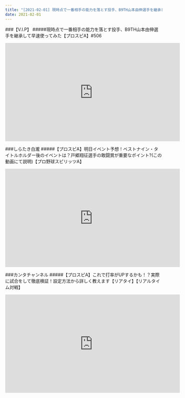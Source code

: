 ```yaml
---
title: "[2021-02-01] 現時点で一番相手の能力を落とす投手、B9TH山本由伸選手を継承して早速使ってみた【プロスピA】#506 他"
date: 2021-02-01
---
```

###【V.I.P】
#####現時点で一番相手の能力を落とす投手、B9TH山本由伸選手を継承して早速使ってみた【プロスピA】#506
<iframe width="560" height="315" src="https://www.youtube.com/embed/e4PCeRdyJeE" frameborder="0" allow="accelerometer; autoplay; clipboard-write; encrypted-media; gyroscope; picture-in-picture" allowfullscreen></iframe>

###しらたき白瀧
#####【プロスピA】明日イベント予想！ベストナイン・タイトルホルダー後のイベントは？戸郷翔征選手の敢闘賞が重要なポイント?(この動画にて説明)【プロ野球スピリッツA】
<iframe width="560" height="315" src="https://www.youtube.com/embed/zhjKuf0ToUE" frameborder="0" allow="accelerometer; autoplay; clipboard-write; encrypted-media; gyroscope; picture-in-picture" allowfullscreen></iframe>

###カンタチャンネル
#####【プロスピA】これで打率がUPするかも！？実際に試合をして徹底検証！設定方法から詳しく教えます【リアタイ】【リアルタイム対戦】
<iframe width="560" height="315" src="https://www.youtube.com/embed/pECZA2dBJOQ" frameborder="0" allow="accelerometer; autoplay; clipboard-write; encrypted-media; gyroscope; picture-in-picture" allowfullscreen></iframe>

